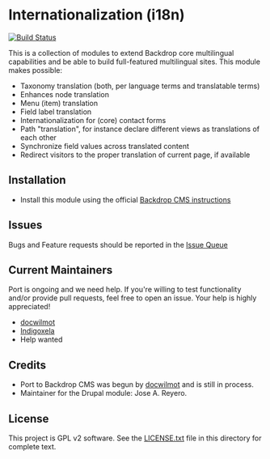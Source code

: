 # Internationalization (i18n)

[![Build Status](https://travis-ci.org/backdrop-contrib/i18n.svg?branch=1.x)](https://travis-ci.org/backdrop-contrib/i18n)

This is a collection of modules to extend Backdrop core multilingual 
capabilities and be able to build full-featured multilingual sites. This 
module makes possible:

- Taxonomy translation (both, per language terms and translatable terms)
- Enhances node translation
- Menu (item) translation
- Field label translation
- Internationalization for (core) contact forms
- Path "translation", for instance declare different views as translations
  of each other
- Synchronize field values across translated content
- Redirect visitors to the proper translation of current page, if available


## Installation

- Install this module using the official 
  [Backdrop CMS instructions](https://backdropcms.org/guide/modules)


## Issues

Bugs and Feature requests should be reported in the 
[Issue Queue](https://github.com/backdrop-contrib/i18n/issues)

## Current Maintainers

Port is ongoing and we need help. If you're willing to test functionality
and/or provide pull requests, feel free to open an issue.
Your help is highly appreciated!

- [docwilmot](https://github.com/docwilmot)
- [Indigoxela](https://github.com/indigoxela)
- Help wanted

## Credits

- Port to Backdrop CMS was begun by [docwilmot](https://github.com/docwilmot) and is still in process.
- Maintainer for the Drupal module: Jose A. Reyero.

## License

This project is GPL v2 software. See the [LICENSE.txt](https://github.com/backdrop-contrib/i18n/blob/1.x-1.x/LICENSE.txt) 
file in this directory for complete text.
